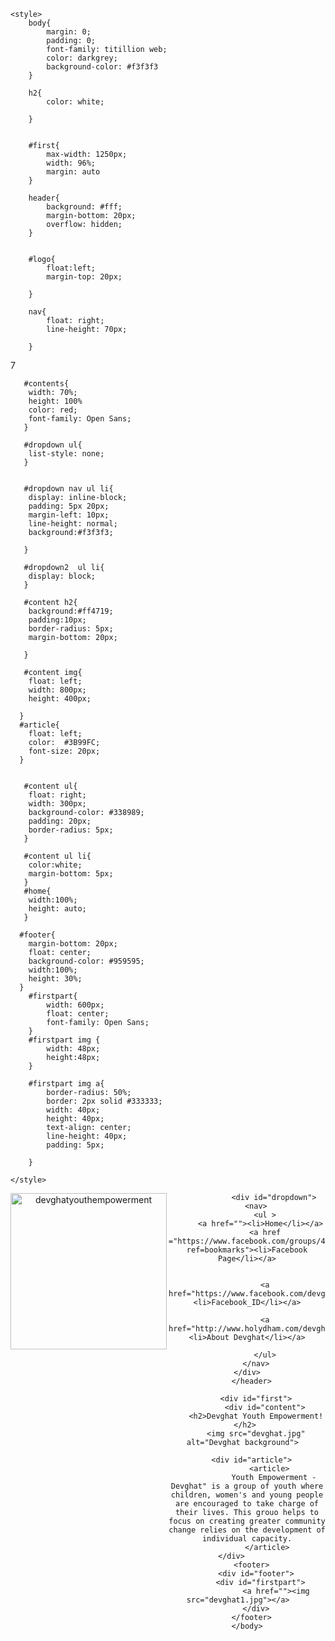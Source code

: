 <!Doctype html>

 <html>
  <head>
  	<title> Devghat Youth Empowerment</title>

  	<style>
  	    body{
  	    	margin: 0;
  	    	padding: 0;
  	    	font-family: titillion web;
  	    	color: darkgrey;
  	    	background-color: #f3f3f3
  	    }

  	    h2{
  	    	color: white;

  	    }


  		#first{
  			max-width: 1250px;
  			width: 96%; 
  			margin: auto
  		}

  		header{
  			background: #fff;
  			margin-bottom: 20px;
  			overflow: hidden;
  		}


  		#logo{
  			float:left;
  			margin-top: 20px;

  		}

  		nav{
  			float: right;
  			line-height: 70px;

  		}
7

       #contents{
       	width: 70%;
       	height: 100%
       	color: red;
       	font-family: Open Sans;
       }
       
       #dropdown ul{
       	list-style: none;
       }


       #dropdown nav ul li{
       	display: inline-block;
       	padding: 5px 20px;
       	margin-left: 10px;
       	line-height: normal;
       	background:#f3f3f3;

       }
       
       #dropdown2  ul li{
       	display: block;
       }
       
       #content h2{
       	background:#ff4719;
       	padding:10px;
       	border-radius: 5px;
       	margin-bottom: 20px;

       }

       #content img{
       	float: left;
       	width: 800px;
       	height: 400px;

      }
      #article{
      	float: left;
      	color:  #3B99FC;
      	font-size: 20px;
      }


       #content ul{
       	float: right;
       	width: 300px;
       	background-color: #338989;
       	padding: 20px;
       	border-radius: 5px;
       }
       
       #content ul li{
       	color:white;
       	margin-bottom: 5px;
       }
       #home{
       	width:100%;
       	height: auto;
       }

      #footer{
        margin-bottom: 20px;
        float: center;
        background-color: #959595;
        width:100%;
        height: 30%;
      }
       	#firstpart{
       		width: 600px;
       		float: center;
       		font-family: Open Sans;
       	}
       	#firstpart img {
       		width: 48px;
       		height:48px;
       	}
        
        #firstpart img a{
            border-radius: 50%;
            border: 2px solid #333333;
            width: 40px;
            height: 40px;
            text-align: center;
            line-height: 40px;
            padding: 5px;

        }
       
  	</style>
  </head>
    <body>
    	<header>
    		<div id id="" ="first">
    			<div id="logo">
    		<img src="logo2.jpg" alt="devghatyouthempowerment" align="left" style="width:250px;">
    		   	</div>


    		   	<div id="dropdown">
        <nav>
        	<ul >
          <a href=""><li>Home</li></a>
        	<a href ="https://www.facebook.com/groups/468876786904275/?ref=bookmarks"><li>Facebook Page</li></a>
        	 
        
        	<a href="https://www.facebook.com/devghatyouth.empowerment.7"><li>Facebook_ID</li></a>
        	  
        	<a href="http://www.holydham.com/devghat/"><li>About Devghat</li></a>
        	
        	</ul>
        </nav>
    </div>
      </header>

    	<div id="first">
    		<div id="content">
    	<h2>Devghat Youth Empowerment! </h2> 
    	<img src="devghat.jpg" alt="Devghat background">  
        
      <div id="article">
              <article>
              	Youth Empowerment - Devghat" is a group of youth where children, women's and young people are encouraged to take charge of their lives. This grouo helps to focus on creating greater community change relies on the development of individual capacity.
              </article> 
      </div>         
      <footer>
      	<div id="footer">
          <div id="firstpart">
                 <a href=""><img src="devghat1.jpg"></a>	
      	</div>
      </footer>
    </body>
 </html>
